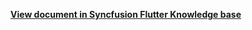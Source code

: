 **[View document in Syncfusion Flutter Knowledge base](https://www.syncfusion.com/kb/4409/how-to-add-filter-in-winforms-gridcontrol)**
